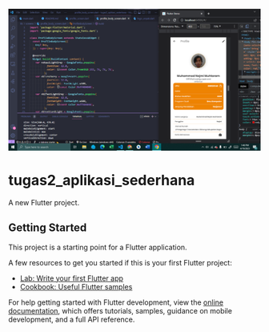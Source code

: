 ![alt text](https://github.com/Najmi25-dev/Tugas-2-MobileProgramming-simple-application/blob/main/Screenshot_Hasil_tugas/065120140_Muhammad%20Najmi%20Muhtaram_E_P2.png?raw=true)
# tugas2_aplikasi_sederhana

A new Flutter project.

## Getting Started

This project is a starting point for a Flutter application.

A few resources to get you started if this is your first Flutter project:

- [Lab: Write your first Flutter app](https://docs.flutter.dev/get-started/codelab)
- [Cookbook: Useful Flutter samples](https://docs.flutter.dev/cookbook)

For help getting started with Flutter development, view the
[online documentation](https://docs.flutter.dev/), which offers tutorials,
samples, guidance on mobile development, and a full API reference.
